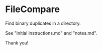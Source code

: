# FileCompare
Find binary duplicates in a directory.

See "initial instructions.md" and "notes.md".

Thank you!
